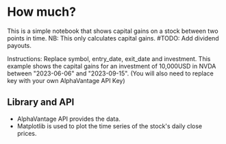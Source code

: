# How much?

This is a simple notebook that shows capital gains on a stock between two points in time. NB: This only calculates capital gains. #TODO: Add dividend payouts.

Instructions: Replace symbol, entry_date, exit_date and investment. This example shows the capital gains for an investment of 10,000USD in NVDA between "2023-06-06" and "2023-09-15". (You will also need to replace key with your own AlphaVantage API Key)

## Library and API
- AlphaVantage API provides the data.
- Matplotlib is used to plot the time series of the stock's daily close prices.

